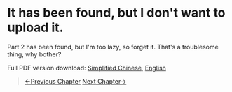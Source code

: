 # It has been found, but I don't want to upload it.

Part 2 has been found, but I'm too lazy, so forget it. That's a troublesome thing, why bother?

Full PDF version download: [Simplified Chinese](https://github.com/ersrohu/mingyues-daily-life/raw/main/Mingyue_zh_cn.pdf), [English](https://github.com/ersrohu/mingyues-daily-life/raw/main/Mingyue_en_us.pdf)

> [←Previous Chapter](/part1/chapter7.md)  [Next Chapter→](/ex1/chapter1.md)
